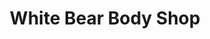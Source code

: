 ---
title: "White Bear Body Shop"
url: /white-bear-lake/white-bear-body-shop/
shop: Autowerkstatt
---